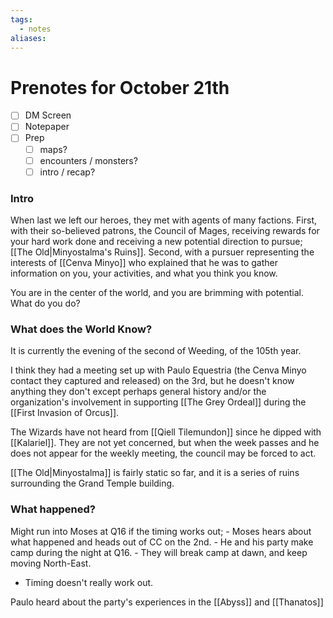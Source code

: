 ```yaml
---
tags:
  - notes
aliases:
---
```


# Prenotes for October 21th
- [ ] DM Screen
- [ ] Notepaper
- [ ] Prep
	- [ ] maps?
	- [ ] encounters / monsters?
	- [ ] intro / recap?

### Intro
When last we left our heroes, they met with agents of many factions. First, with their so-believed patrons, the Council of Mages, receiving rewards for your hard work done and receiving a new potential direction to pursue; [[The Old|Minyostalma's Ruins]]. Second, with a pursuer representing the interests of [[Cenva Minyo]] who explained that he was to gather information on you, your activities, and what you think you know. 

You are in the center of the world, and you are brimming with potential. What do you do?

### What does the World Know?

It is currently the evening of the second of Weeding, of the 105th year.

I think they had a meeting set up with Paulo Equestria (the Cenva Minyo contact they captured and released) on the 3rd, but he doesn't know anything they don't except perhaps general history and/or the organization's involvement in supporting [[The Grey Ordeal]] during the [[First Invasion of Orcus]].

The Wizards have not heard from [[Qiell Tilemundon]] since he dipped with [[Kalariel]]. They are not yet concerned, but when the week passes and he does not appear for the weekly meeting, the council may be forced to act.

[[The Old|Minyostalma]] is fairly static so far, and it is a series of ruins surrounding the Grand Temple building.

### What happened?

Might run into Moses at Q16 if the timing works out;
	- Moses hears about what happened and heads out of CC on the 2nd.
	- He and his party make camp during the night at Q16.
	- They will break camp at dawn, and keep moving North-East.
- Timing doesn't really work out.

Paulo heard about the party's experiences in the [[Abyss]] and [[Thanatos]]

